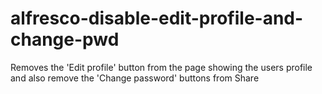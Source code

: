 # alfresco-disable-edit-profile-and-change-pwd
Removes the 'Edit profile' button from the page showing the users profile and also remove the 'Change password' buttons from Share
